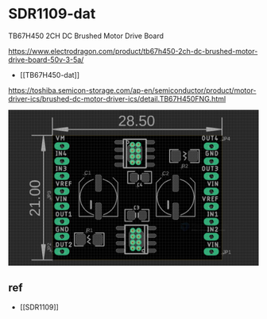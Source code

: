 
# SDR1109-dat

TB67H450 2CH DC Brushed Motor Drive Board

https://www.electrodragon.com/product/tb67h450-2ch-dc-brushed-motor-drive-board-50v-3-5a/

- [[TB67H450-dat]]

https://toshiba.semicon-storage.com/ap-en/semiconductor/product/motor-driver-ics/brushed-dc-motor-driver-ics/detail.TB67H450FNG.html


![](2024-01-13-11-14-53.png)

## ref 

- [[SDR1109]]